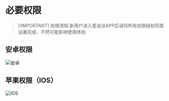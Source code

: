 # 必要权限

> [!IMPORTANT] 权限须知
> 新用户进入爱说派APP后请将所有权限授权同意设置完成，不然可能影响使用体验

## 安卓权限

<!-- <ImagePreview src="https://bu.dusays.com/2024/10/29/672090734744c.png" alt="安卓权限" /> -->

![安卓](https://bu.dusays.com/2024/10/29/672090734744c.png)

## 苹果权限（IOS）

![IOS](https://bu.dusays.com/2024/10/29/6720906e4adbf.png)

<!-- <ImagePreview src="https://bu.dusays.com/2024/10/29/6720906e4adbf.png" alt="图片描述" /> -->
